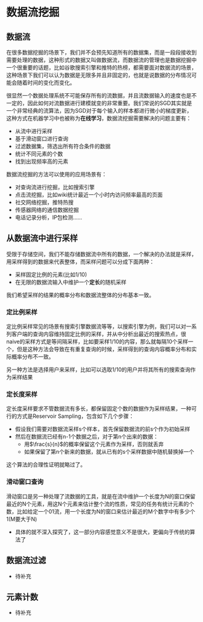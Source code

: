 # 数据流挖掘

## 数据流

在很多数据挖掘的场景下，我们并不会预先知道所有的数据集，而是一段段接收到需要处理的数据，这种形式的数据又叫做数据流，而数据流的管理也是数据挖掘中一个很重要的话题，比如谷歌搜索引擎和推特的热榜，都需要面对数据流的场景，这种场景下我们可以认为数据是无限多并且非固定的，也就是说数据的分布情况可能会随着时间的变化而变化。

很显然一个数据处理系统不可能保存所有的流数据，并且流数据输入的速度也是不一定的，因此如何对流数据进行建模就变的非常重要。我们常说的SGD其实就是一个非常经典的流算法，因为SGD对于每个输入的样本都进行微小的梯度更新，这种方式在机器学习中也被称为**在线学习**，数据流挖掘需要解决的问题主要有：

- 从流中进行采样
- 基于滑动窗口进行查询
- 过滤数据集，筛选出所有符合条件的数据
- 统计不同元素的个数
- 找到出现频率高的元素

数据流挖掘的方法可以使用的应用场景有：

- 对查询流进行挖掘，比如搜索引擎
- 点击流挖掘，比如wiki统计最近一个小时内访问频率最高的页面
- 社交网络挖掘，推特热搜
- 传感器网络的通信数据挖掘
- 电话记录分析，IP包检测……

## 从数据流中进行采样

受限于存储空间，我们不能存储数据流中所有的数据，一个解决的办法就是采样，用采样得到的数据来代表整体，而采样问题可以分成下面两种：

- 采样固定比例的元素(比如1/10)
- 在无限的数据流输入中维护一个**定长**的随机采样

我们希望采样的结果的概率分布和数据流整体的分布基本一致。

### 定比例采样

定比例采样常见的场景有搜索引擎数据流等等，以搜索引擎为例，我们可以对一系列客户端的查询内容维持固定比例的采样，并从中分析出最近的搜索热点，很naive的采样方式是等间隔采样，比如要采样1/10的内容，那么就每隔10个采样一个，但是这种方法会导致在有重复查询的时候，采样得到的查询内容概率分布和实际概率分布不一致。

另一种方法是选择用户来采样，比如可以选取1/10的用户并将其所有的搜索查询作为采样结果

### 定长度采样

定长度采样要求不管数据流有多长，都保留固定个数的数据作为采样结果，一种可行的方式是Reservoir Sampling，包含如下几个步骤：

- 假设我们需要对数据流采样s个样本，首先保留数据流的前s个作为初始采样
- 然后在数据流已经有n-1个数据之后，对于第n个出来的数据：
  - 用$\frac{s}{n}$的概率保留这个元素作为采样，否则就丢弃
  - 如果保留了第n个新来的数据，就从已有的s个采样数据中随机替换掉一个

这个算法的合理性证明就略过了。

### 滑动窗口查询

滑动窗口是另一种处理了流数据的工具，就是在流中维护一个长度为N的窗口保留最近的N个元素，用这N个元素来估计整个流的性质，常见的任务有统计元素的个数，比如给定一个01流，用一个长度为N的窗口来估计最近的M个数字中有多少个1(M要大于N)

- 具体的就不深入探究了，这一部分内容感觉意义不是很大，更偏向于传统的算法了



## 数据流过滤

- 待补充

## 元素计数

- 待补充





















